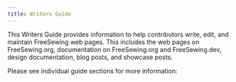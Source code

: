 ```yaml
---
title: Writers Guide
---
```

This Writers Guide provides information to help contributors
write, edit, and maintain FreeSewing web pages.
This includes the web pages on FreeSewing.org, documentation on
FreeSewing.org and FreeSewing.dev, design documentation, blog posts,
and showcase posts.

Please see individual guide sections for more information:

<ReadMore />
